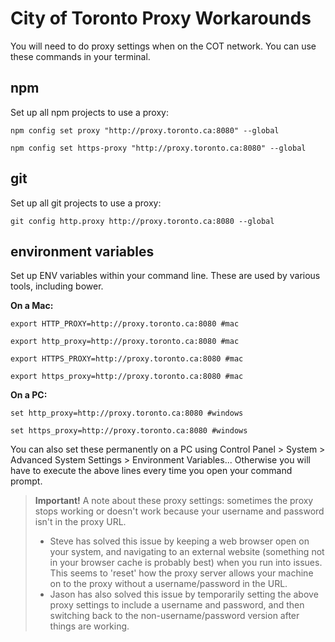 City of Toronto Proxy Workarounds
=================================

You will need to do proxy settings when on the COT network. You can use these commands in your terminal.

npm
---
Set up all npm projects to use a proxy:

`npm config set proxy "http://proxy.toronto.ca:8080" --global`

`npm config set https-proxy "http://proxy.toronto.ca:8080" --global`

git
---
Set up all git projects to use a proxy:

`git config http.proxy http://proxy.toronto.ca:8080 --global`

environment variables
---------------------
Set up ENV variables within your command line. These are used by various tools, including bower.

**On a Mac:**

`export HTTP_PROXY=http://proxy.toronto.ca:8080 #mac`

`export http_proxy=http://proxy.toronto.ca:8080 #mac`

`export HTTPS_PROXY=http://proxy.toronto.ca:8080 #mac`

`export https_proxy=http://proxy.toronto.ca:8080 #mac`

**On a PC:**

`set http_proxy=http://proxy.toronto.ca:8080 #windows`

`set https_proxy=http://proxy.toronto.ca:8080 #windows`

You can also set these permanently on a PC using Control Panel > System > Advanced System Settings > Environment Variables...
Otherwise you will have to execute the above lines every time you open your command prompt.

> **Important!**
> A note about these proxy settings: sometimes the proxy stops working or doesn't work because your username and password isn't in the  proxy URL.
> * Steve has solved this issue by keeping a web browser open on your system, and navigating to an external website (something not in your browser cache is probably best) when you run into issues. This seems to 'reset' how the proxy server allows your machine on to the proxy without a username/password in the URL.
> * Jason has also solved this issue by temporarily setting the above proxy settings to include a username and password, and then switching back to the non-username/password version after things are working.
